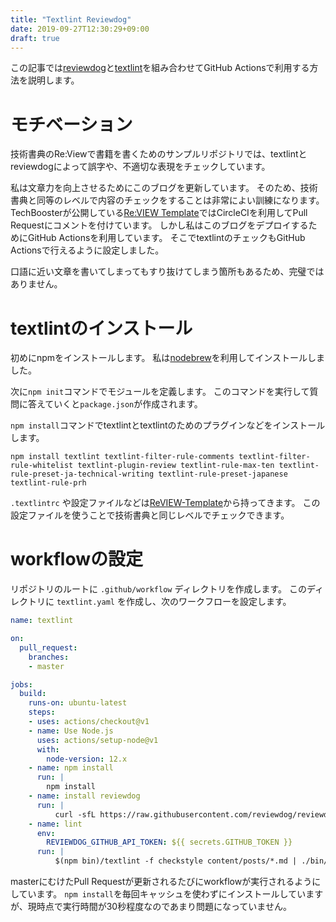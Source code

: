 ```yaml
---
title: "Textlint Reviewdog"
date: 2019-09-27T12:30:29+09:00
draft: true
---
```


この記事では[reviewdog]( https://github.com/reviewdog/reviewdog )と[textlint]( https://github.com/textlint/textlint )を組み合わせてGitHub Actionsで利用する方法を説明します。

# モチベーション
技術書典のRe:Viewで書籍を書くためのサンプルリポジトリでは、textlintとreviewdogによって誤字や、不適切な表現をチェックしています。

私は文章力を向上させるためにこのブログを更新しています。
そのため、技術書典と同等のレベルで内容のチェックをすることは非常によい訓練になります。
TechBoosterが公開している[Re:VIEW Template]( https://github.com/TechBooster/ReVIEW-Template )ではCircleCIを利用してPull Requestにコメントを付けています。
しかし私はこのブログをデプロイするためにGitHub Actionsを利用しています。
そこでtextlintのチェックもGitHub Actionsで行えるように設定しました。

口語に近い文章を書いてしまってもすり抜けてしまう箇所もあるため、完璧ではありません。

# textlintのインストール

初めにnpmをインストールします。
私は[nodebrew]( https://github.com/hokaccha/nodebrew )を利用してインストールしました。

次に`npm init`コマンドでモジュールを定義します。
このコマンドを実行して質問に答えていくと`package.json`が作成されます。

`npm install`コマンドでtextlintとtextlintのためのプラグインなどをインストールします。

```
npm install textlint textlint-filter-rule-comments textlint-filter-rule-whitelist textlint-plugin-review textlint-rule-max-ten textlint-rule-preset-ja-technical-writing textlint-rule-preset-japanese textlint-rule-prh
```

`.textlintrc` や設定ファイルなどは[ReVIEW-Template]( https://github.com/TechBooster/ReVIEW-Template )から持ってきます。
この設定ファイルを使うことで技術書典と同じレベルでチェックできます。

# workflowの設定
リポジトリのルートに `.github/workflow` ディレクトリを作成します。
このディレクトリに `textlint.yaml` を作成し、次のワークフローを設定します。
```yaml
name: textlint

on:
  pull_request:
    branches:
    - master

jobs:
  build:
    runs-on: ubuntu-latest
    steps:
    - uses: actions/checkout@v1
    - name: Use Node.js
      uses: actions/setup-node@v1
      with:
        node-version: 12.x
    - name: npm install
      run: |
        npm install
    - name: install reviewdog
      run: |
          curl -sfL https://raw.githubusercontent.com/reviewdog/reviewdog/master/install.sh| sh -s  v0.9.13
    - name: lint
      env:
        REVIEWDOG_GITHUB_API_TOKEN: ${{ secrets.GITHUB_TOKEN }}
      run: |
          $(npm bin)/textlint -f checkstyle content/posts/*.md | ./bin/reviewdog -f=checkstyle -name=textlint -reporter=github-pr-review
```

masterにむけたPull Requestが更新されるたびにworkflowが実行されるようにしています。
`npm install`を毎回キャッシュを使わずにインストールしていますが、現時点で実行時間が30秒程度なのであまり問題になっていません。


